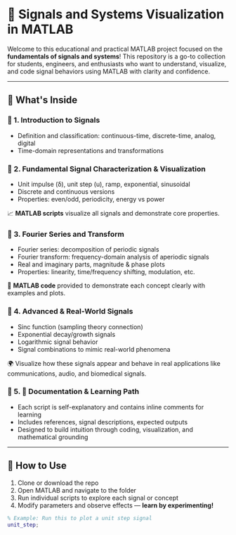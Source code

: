 # 📡 Signals and Systems Visualization in MATLAB

Welcome to this educational and practical MATLAB project focused on the **fundamentals of signals and systems**! This repository is a go-to collection for students, engineers, and enthusiasts who want to understand, visualize, and code signal behaviors using MATLAB with clarity and confidence.

---

## 📘 What's Inside

### 🔹 1. Introduction to Signals
- Definition and classification: continuous-time, discrete-time, analog, digital
- Time-domain representations and transformations

### 🔹 2. Fundamental Signal Characterization & Visualization
- Unit impulse (δ), unit step (u), ramp, exponential, sinusoidal
- Discrete and continuous versions
- Properties: even/odd, periodicity, energy vs power

📈 **MATLAB scripts** visualize all signals and demonstrate core properties.

### 🔹 3. Fourier Series and Transform
- Fourier series: decomposition of periodic signals
- Fourier transform: frequency-domain analysis of aperiodic signals
- Real and imaginary parts, magnitude & phase plots
- Properties: linearity, time/frequency shifting, modulation, etc.

🔬 **MATLAB code** provided to demonstrate each concept clearly with examples and plots.

### 🔹 4. Advanced & Real-World Signals
- Sinc function (sampling theory connection)
- Exponential decay/growth signals
- Logarithmic signal behavior
- Signal combinations to mimic real-world phenomena

🌍 Visualize how these signals appear and behave in real applications like communications, audio, and biomedical signals.

### 🔹 5. 📑 Documentation & Learning Path
- Each script is self-explanatory and contains inline comments for learning
- Includes references, signal descriptions, expected outputs
- Designed to build intuition through coding, visualization, and mathematical grounding

---

## 🔧 How to Use

1. Clone or download the repo  
2. Open MATLAB and navigate to the folder  
3. Run individual scripts to explore each signal or concept  
4. Modify parameters and observe effects — **learn by experimenting!**

```matlab
% Example: Run this to plot a unit step signal
unit_step;
